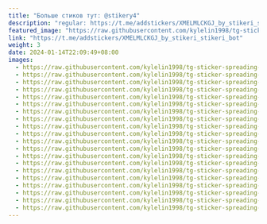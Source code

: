 ```yaml
---
title: "Больше стиков тут: @stikery4"
description: "regular: https://t.me/addstickers/XMELMLCKGJ_by_stikeri_stikeri_bot"
featured_image: "https://raw.githubusercontent.com/kylelin1998/tg-sticker-spreading-worldwide-images/main/img/f7dd57d7-d76f-4c50-b3d2-b56fd84a5867.jpg"
link: "https://t.me/addstickers/XMELMLCKGJ_by_stikeri_stikeri_bot"
weight: 3
date: 2024-01-14T22:09:49+08:00
images:
  - https://raw.githubusercontent.com/kylelin1998/tg-sticker-spreading-worldwide-images/main/img/f7dd57d7-d76f-4c50-b3d2-b56fd84a5867.jpg
  - https://raw.githubusercontent.com/kylelin1998/tg-sticker-spreading-worldwide-images/main/img/94819590-d8e2-40f5-81b8-ed4fabdd2bb9.jpg
  - https://raw.githubusercontent.com/kylelin1998/tg-sticker-spreading-worldwide-images/main/img/b23411c9-cc8e-437b-995d-ee5bca6dd345.jpg
  - https://raw.githubusercontent.com/kylelin1998/tg-sticker-spreading-worldwide-images/main/img/189ed064-1e3b-4ff9-8ef9-a61133d62939.jpg
  - https://raw.githubusercontent.com/kylelin1998/tg-sticker-spreading-worldwide-images/main/img/bd02b7bd-dd69-4eeb-8f43-d9022e93a5ee.jpg
  - https://raw.githubusercontent.com/kylelin1998/tg-sticker-spreading-worldwide-images/main/img/33b5ea6d-4204-4a09-a89f-e62ab1d0bfa7.jpg
  - https://raw.githubusercontent.com/kylelin1998/tg-sticker-spreading-worldwide-images/main/img/a6cd4e3d-84c2-457a-b1be-c49c152321ef.jpg
  - https://raw.githubusercontent.com/kylelin1998/tg-sticker-spreading-worldwide-images/main/img/9d93fce0-e510-4c7b-83bc-d0d24a8bdb23.jpg
  - https://raw.githubusercontent.com/kylelin1998/tg-sticker-spreading-worldwide-images/main/img/a72cc3b9-ba05-47de-8ab4-f7e7213ca2b8.jpg
  - https://raw.githubusercontent.com/kylelin1998/tg-sticker-spreading-worldwide-images/main/img/d6ddf83d-defe-4d91-874d-77fb82bd5260.jpg
  - https://raw.githubusercontent.com/kylelin1998/tg-sticker-spreading-worldwide-images/main/img/699d17bc-9966-44ab-a348-9af6373f30cd.jpg
  - https://raw.githubusercontent.com/kylelin1998/tg-sticker-spreading-worldwide-images/main/img/06c88faa-ca23-46a4-acbb-fd7d6ab9fe23.jpg
  - https://raw.githubusercontent.com/kylelin1998/tg-sticker-spreading-worldwide-images/main/img/c7c1074d-9290-4936-ad0b-03e18bd1d9f9.jpg
  - https://raw.githubusercontent.com/kylelin1998/tg-sticker-spreading-worldwide-images/main/img/1f935e86-bbaa-47ae-b3b3-f78526d763f0.jpg
  - https://raw.githubusercontent.com/kylelin1998/tg-sticker-spreading-worldwide-images/main/img/6da62d75-5f0e-46fe-9d78-ae5a8d66ef5f.jpg
  - https://raw.githubusercontent.com/kylelin1998/tg-sticker-spreading-worldwide-images/main/img/78a0875e-40e5-42eb-926e-a5acc9899f03.jpg
  - https://raw.githubusercontent.com/kylelin1998/tg-sticker-spreading-worldwide-images/main/img/a76414fa-49cf-4cd1-9a9c-d5dfc3d4e46e.jpg
  - https://raw.githubusercontent.com/kylelin1998/tg-sticker-spreading-worldwide-images/main/img/78fdb7e8-a302-4bdc-99c9-a344007669ba.jpg
  - https://raw.githubusercontent.com/kylelin1998/tg-sticker-spreading-worldwide-images/main/img/c4fa73b1-3681-4f44-a2b0-db7f2e9d9173.jpg
  - https://raw.githubusercontent.com/kylelin1998/tg-sticker-spreading-worldwide-images/main/img/49347f1e-f0c8-4016-aba6-1a25eb1adc22.jpg
---
```

